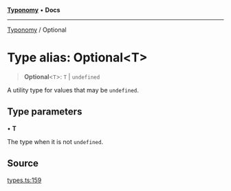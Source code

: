 [**Typonomy**](../README.md) • **Docs**

***

[Typonomy](../globals.md) / Optional

# Type alias: Optional\<T\>

> **Optional**\<`T`\>: `T` \| `undefined`

A utility type for values that may be `undefined`.

## Type parameters

• **T**

The type when it is not `undefined`.

## Source

[types.ts:159](https://github.com/softcraft-development/typonomy/blob/cee340f062935faae6d8d20bbf994df4a652481c/src/types.ts#L159)
